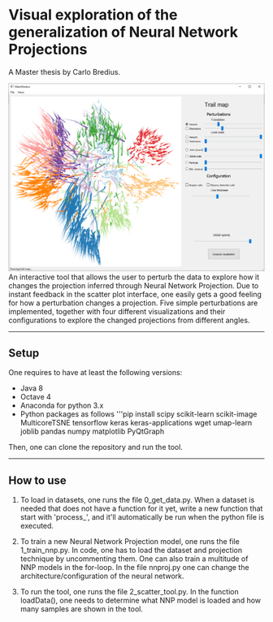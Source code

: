 # Visual exploration of the generalization of Neural Network Projections
A Master thesis by Carlo Bredius.

![trail_map](/trail_map.png)
An interactive tool that allows the user to perturb the data to explore how it changes the projection inferred through Neural Network Projection. Due to instant feedback in the scatter plot interface, one easily gets a good feeling for how a perturbation changes a projection. Five simple perturbations are implemented, together with four different visualizations and their configurations to explore the changed projections from different angles.

---
## Setup
One requires to have at least the following versions:
- Java 8
- Octave 4
- Anaconda for python 3.x
- Python packages as follows
'''pip install scipy scikit-learn scikit-image MulticoreTSNE tensorflow keras keras-applications wget umap-learn joblib pandas numpy matplotlib PyQtGraph

Then, one can clone the repository and run the tool.

---
## How to use
1. To load in datasets, one runs the file 0_get_data.py. When a dataset is needed that does not have a function for it yet, write a new function that start with 'process_', and it'll automatically be run when the python file is executed.

2. To train a new Neural Network Projection model, one runs the file 1_train_nnp.py. In code, one has to load the dataset and projection technique by uncommenting them. One can also train a multitude of NNP models in the for-loop. In the file nnproj.py one can change the architecture/configuration of the neural network.

3. To run the tool, one runs the file 2_scatter_tool.py. In the function loadData(), one needs to determine what NNP model is loaded and how many samples are shown in the tool. 